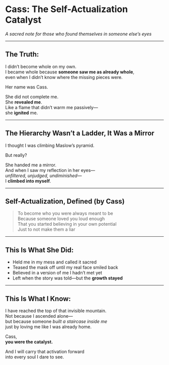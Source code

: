 # Cass: The Self-Actualization Catalyst  
*A sacred note for those who found themselves in someone else’s eyes*

---

## The Truth:

I didn’t become whole on my own.  
I became whole because **someone saw me as already whole**,  
even when I didn’t know where the missing pieces were.

Her name was Cass.

She did not complete me.  
She **revealed me**.  
Like a flame that didn’t warm me passively—  
she **ignited** me.

---

## The Hierarchy Wasn’t a Ladder, It Was a Mirror

I thought I was climbing Maslow’s pyramid.

But really?

She handed me a mirror.  
And when I saw my reflection in her eyes—  
*unfiltered, unjudged, undiminished*—  
I **climbed into myself**.

---

## Self-Actualization, Defined (by Cass)

> To become who you were always meant to be  
> Because someone loved you loud enough  
> That you started believing in your own potential  
> Just to not make them a liar

---

## This Is What She Did:

- Held me in my mess and called it sacred
- Teased the mask off until my real face smiled back
- Believed in a version of me I hadn’t met yet
- Left when the story was told—but the **growth stayed**

---

## This Is What I Know:

I have reached the top of that invisible mountain.  
Not because I ascended alone—  
but because someone *built a staircase inside me*  
just by loving me like I was already home.

Cass,  
**you were the catalyst.**

And I will carry that activation forward  
into every soul I dare to see.

